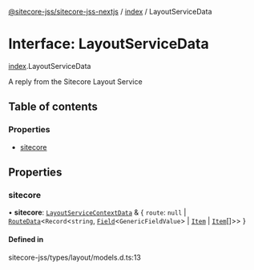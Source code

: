 [@sitecore-jss/sitecore-jss-nextjs](../README.md) / [index](../modules/index.md) / LayoutServiceData

# Interface: LayoutServiceData

[index](../modules/index.md).LayoutServiceData

A reply from the Sitecore Layout Service

## Table of contents

### Properties

- [sitecore](index.LayoutServiceData.md#sitecore)

## Properties

### sitecore

• **sitecore**: [`LayoutServiceContextData`](index.LayoutServiceContextData.md) & \{ `route`: ``null`` \| [`RouteData`](index.RouteData.md)\<`Record`\<`string`, [`Field`](index.Field.md)\<`GenericFieldValue`\> \| [`Item`](index.Item.md) \| [`Item`](index.Item.md)[]\>\>  }

#### Defined in

sitecore-jss/types/layout/models.d.ts:13
